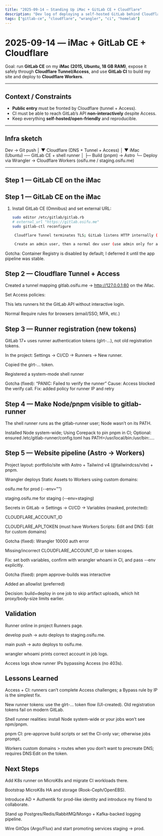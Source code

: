 ```yaml
---
title: "2025-09-14 — Standing Up iMac + GitLab CE + Cloudflare"
description: "Dev log of deploying a self-hosted GitLab behind Cloudflare Tunnel/Access and wiring CI to deploy my Astro site to Cloudflare Workers."
tags: ["gitlab-ce", "cloudflare", "wrangler", "ci", "homelab"]
---
```


# 2025-09-14 — iMac + GitLab CE + Cloudflare

Goal: run **GitLab CE** on my **iMac (2015, Ubuntu, 18 GB RAM)**, expose it safely through **Cloudflare Tunnel/Access**, and use **GitLab CI** to build my site and deploy to **Cloudflare Workers**.

---

## Context / Constraints

- **Public entry** must be fronted by Cloudflare (tunnel + Access).
- CI must be able to reach GitLab’s API **non-interactively** despite Access.
- Keep everything **self-hosted/open-friendly** and reproducible.

---

## Infra sketch

Dev → Git push
│
▼
Cloudflare (DNS + Tunnel + Access)
│
▼
iMac (Ubuntu) ── GitLab CE + shell runner
│
├─ Build (pnpm) → Astro
└─ Deploy via Wrangler → Cloudflare Workers (osifu.me / staging.osifu.me)

---

## Step 1 — GitLab CE on the iMac

## Step 1 — GitLab CE on the iMac

1. Install GitLab CE (Omnibus) and set external URL:
   ```bash
   sudo editor /etc/gitlab/gitlab.rb
   # external_url "https://gitlab.osifu.me"
   sudo gitlab-ctl reconfigure

    Cloudflare Tunnel terminates TLS; GitLab listens HTTP internally (keeps cert mgmt simple).

    Create an admin user, then a normal dev user (use admin only for admin).

Gotcha: Container Registry is disabled by default; I deferred it until the app pipeline was stable.

## Step 2 — Cloudflare Tunnel + Access

Created a tunnel mapping gitlab.osifu.me → http://127.0.0.1:80 on the iMac.

Set Access policies:

This lets runners hit the GitLab API without interactive login.

Normal Require rules for browsers (email/SSO, MFA, etc.)

## Step 3 — Runner registration (new tokens)

GitLab 17+ uses runner authentication tokens (glrt-…), not old registration tokens.

In the project: Settings → CI/CD → Runners → New runner.

Copied the glrt-… token.

Registered a system-mode shell runner

Gotcha (fixed): “PANIC: Failed to verify the runner”
Cause: Access blocked the verify call. Fix: added policy for runner IP and retry

## Step 4 — Make Node/pnpm visible to gitlab-runner

The shell runner runs as the gitlab-runner user; Node wasn’t on its PATH.

Installed Node system-wide;
Using Corepack to pin pnpm in CI;
Optional: ensured /etc/gitlab-runner/config.toml has PATH=/usr/local/bin:/usr/bin:….

## Step 5 — Website pipeline (Astro → Workers)

Project layout: portfolio/site with Astro + Tailwind v4 (@tailwindcss/vite) + pnpm.

Wrangler deploys Static Assets to Workers using custom domains:

osifu.me for prod (--env="")

staging.osifu.me for staging (--env=staging)

Secrets in GitLab → Settings → CI/CD → Variables (masked, protected):

CLOUDFLARE_ACCOUNT_ID

CLOUDFLARE_API_TOKEN (must have Workers Scripts: Edit and DNS: Edit for custom domains)

Gotcha (fixed): Wrangler 10000 auth error

Missing/incorrect CLOUDFLARE_ACCOUNT_ID or token scopes.

Fix: set both variables, confirm with wrangler whoami in CI, and pass --env explicitly.

Gotcha (fixed): pnpm approve-builds was interactive

Added an allowlist (preferred)

Decision: build+deploy in one job to skip artifact uploads, which hit proxy/body-size limits earlier.

## Validation

Runner online in project Runners page.

develop push → auto deploys to staging.osifu.me.

main push → auto deploys to osifu.me.

wrangler whoami prints correct account in job logs.

Access logs show runner IPs bypassing Access (no 403s).

## Lessons Learned

Access + CI: runners can’t complete Access challenges; a Bypass rule by IP is the simplest fix.

New runner tokens: use the glrt-… token flow (UI-created). Old registration tokens fail on modern GitLab.

Shell runner realities: install Node system-wide or your jobs won’t see npm/pnpm.

pnpm CI: pre-approve build scripts or set the CI-only var; otherwise jobs prompt.

Workers custom domains > routes when you don’t want to precreate DNS; requires DNS:Edit on the token.

## Next Steps

Add K8s runner on MicroK8s and migrate CI workloads there.

Bootstrap MicroK8s HA and storage (Rook-Ceph/OpenEBS).

Introduce AD + Authentik for prod-like identity and introduce my friend to collaborate.

Stand up Postgres/Redis/RabbitMQ/Mongo + Kafka-backed logging pipeline.

Wire GitOps (Argo/Flux) and start promoting services staging → prod.